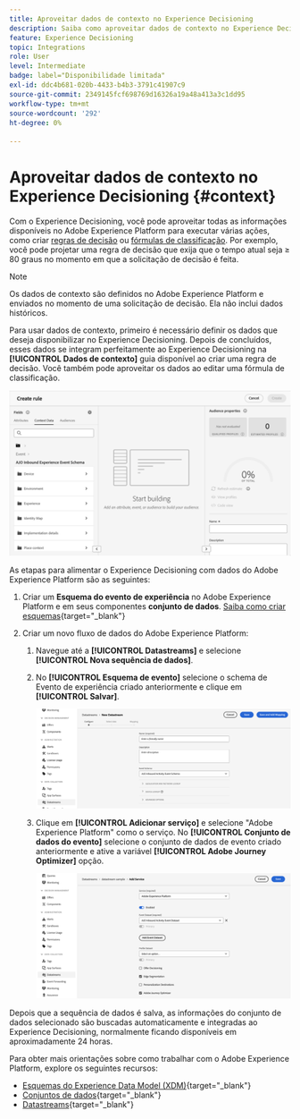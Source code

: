 ```yaml
---
title: Aproveitar dados de contexto no Experience Decisioning
description: Saiba como aproveitar dados de contexto no Experience Decisioning
feature: Experience Decisioning
topic: Integrations
role: User
level: Intermediate
badge: label="Disponibilidade limitada"
exl-id: ddc4b681-020b-4433-b4b3-3791c41907c9
source-git-commit: 2349145fcf698769d16326a19a48a413a3c1dd95
workflow-type: tm+mt
source-wordcount: '292'
ht-degree: 0%

---
```


# Aproveitar dados de contexto no Experience Decisioning {#context}

Com o Experience Decisioning, você pode aproveitar todas as informações disponíveis no Adobe Experience Platform para executar várias ações, como criar [regras de decisão](rules.md) ou [fórmulas de classificação](ranking.md). Por exemplo, você pode projetar uma regra de decisão que exija que o tempo atual seja ≥ 80 graus no momento em que a solicitação de decisão é feita.

>[!NOTE]
>
>Os dados de contexto são definidos no Adobe Experience Platform e enviados no momento de uma solicitação de decisão. Ela não inclui dados históricos.

Para usar dados de contexto, primeiro é necessário definir os dados que deseja disponibilizar no Experience Decisioning. Depois de concluídos, esses dados se integram perfeitamente ao Experience Decisioning na **[!UICONTROL Dados de contexto]** guia disponível ao criar uma regra de decisão. Você também pode aproveitar os dados ao editar uma fórmula de classificação.

![](assets/decision-rules-context.png)

As etapas para alimentar o Experience Decisioning com dados do Adobe Experience Platform são as seguintes:

1. Criar um **Esquema do evento de experiência**  no Adobe Experience Platform e em seus componentes **conjunto de dados**. [Saiba como criar esquemas](https://experienceleague.adobe.com/en/docs/experience-platform/xdm/ui/resources/schemas){target="_blank"}

1. Criar um novo fluxo de dados do Adobe Experience Platform:

   1. Navegue até a **[!UICONTROL Datastreams]** e selecione **[!UICONTROL Nova sequência de dados]**.

   1. No **[!UICONTROL Esquema de evento]** selecione o schema de Evento de experiência criado anteriormente e clique em **[!UICONTROL Salvar]**.

      ![](assets/decision-rule-context-datastream.png)

   1. Clique em **[!UICONTROL Adicionar serviço]** e selecione &quot;Adobe Experience Platform&quot; como o serviço. No **[!UICONTROL Conjunto de dados do evento]** selecione o conjunto de dados de evento criado anteriormente e ative a variável **[!UICONTROL Adobe Journey Optimizer]** opção.

      ![](assets/decision-rules-context-datastream-service.png)

Depois que a sequência de dados é salva, as informações do conjunto de dados selecionado são buscadas automaticamente e integradas ao Experience Decisioning, normalmente ficando disponíveis em aproximadamente 24 horas.

Para obter mais orientações sobre como trabalhar com o Adobe Experience Platform, explore os seguintes recursos:

* [Esquemas do Experience Data Model (XDM)](https://experienceleague.adobe.com/en/docs/experience-platform/xdm/schema/composition){target="_blank"}
* [Conjuntos de dados](https://experienceleague.adobe.com/en/docs/experience-platform/catalog/datasets/overview){target="_blank"}
* [Datastreams](https://experienceleague.adobe.com/en/docs/experience-platform/datastreams/overview){target="_blank"}
